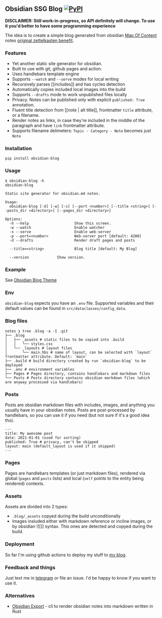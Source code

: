 ## Obsidian SSG Blog [![PyPI](https://img.shields.io/pypi/v/obsidian-blog)](https://pypi.org/project/obsidian-blog "PyPI")

**DISCLAIMER: Still work-in-progress, so API definitely will change. To use it you'd better to have some programming experience**

The idea is to create a simple blog generated from obsidian [Map Of Content][moc]
notes [original zettelkasten benefit][zettelkasten].

### Features

- Yet another static site generator for obsidian.
- Built to use with git, github pages and action.
- Uses handlebars template engine
- Supports `--watch` and `--serve` modes for local writing
- Recursively parses [[includes]] and has cycles detection
- Automatically copies included local images into the build
- Supports `--drafts` mode to work unpublished files locally
- Privacy. Notes can be published only with explicit `published: True` annotation.
- Fluent title detection from [[note | alt title]], frontmatter `title` attribute, or a filename.
- Render notes as links, in case they're included in the middle of the paragraph and have `link` frontmatter attribute.
- Supports filename delimeters: `Topic - Category - Note` becomes just `Note`

### Installation

```
pip install obsidian-blog
```

### Usage

```
$ obsidian-blog -h
obsidian-blog

Static site generator for obsidian.md notes.

Usage:
  obsidian-blog [-d] [-w] [-s] [--port <number>] [--title <string>] [--posts_dir <directory>] [--pages_dir <directory>]

Options:
  -h --help                     Show this screen.
  -w --watch                    Enable watcher
  -s --serve                    Enable web-server
  -p --port=<number>            Web-server port [default: 4200]
  -d --drafts                   Render draft pages and posts

  --title=<string>              Blog title [default: My Blog]

  --version             Show version.
```

### Example

See [Obsidian Blog Theme][obsidian-blog-theme]

### Env

`obsidian-blog` expects you have an `.env` file. Supported variables and their default values can be found
in `src/dataclasses/config_data`.

### Blog files

```
notes ❯ tree .blog -a -I .git
├── .blog
│   ├── _assets # static files to be copied into .build
│   │   └── styles.css
│   └── _layouts # layout files
│       └── main.hbs # name of layout, can be selected with `layout` frontmatter attribute. Default: `main`
├── .build # build directory created by run `obsidian-blog` to be deployed
├── .env # environment variables
├── Pages # Pages directory, contains handlebars and markdown files
└── Posts # Posts directory contains obsidian markdown files (which are anyway processed via handlebars)
```

### Posts

Posts are obsidian markdown files with includes, images, and anything you usually have in your obsidian notes.
Posts are post-processed by handlebars, so you can use it if you need (but not sure if it's a good idea tho).

```
---
title: My awesome post
date: 2021-01-01 (used for sorting)
published: True # privacy, can't be skipped
layout: main (default_layout is used if it skipped)
---
```

### Pages

Pages are handlebars templates (or just markdown files), rendered via global (`pages` and `posts` lists) and local (`self` points
to the entity being rendered) contexts.

### Assets

Assets are divided into 2 types:
- `.blog/_assets` copyed during the build unconditionally
- Images insluded either with markdown reference or incline images, or by obsidian ![[<file>]] syntax. This ones are detected and copyed during the build.

### Deployment

So far I'm using github actions to deploy my stuff to [my blog][my-blog].

### Feedback and things

Just text me in [telegram][tg] or file an issue. I'd be happy to know if you want to use it.

### Alternatives

- [Obsidian Export][obsidian-export] - cli to render obsidian notes into markdown written in Rust

[moc]: https://www.youtube.com/watch?v=7GqQKCT0PZ4
[zettelkasten]: https://en.wikipedia.org/wiki/Niklas_Luhmann#Note-taking_system_(Zettelkasten)
[my-blog]: https://anto.sh
[obsidian-blog-theme]: https://github.com/A/obsidian-blog-theme/
[tg]: https://t.me/a_shuvalov
[obsidian-export]: https://crates.io/crates/obsidian-export
